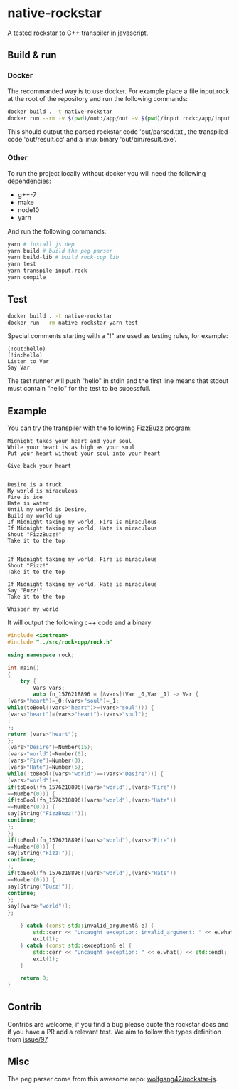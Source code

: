 # native-rockstar

A tested [rockstar](https://github.com/dylanbeattie/rockstar) to C++ transpiler in javascript.

## Build & run

### Docker

The recommanded way is to use docker.
For example place a file input.rock at the root of the repository and run the following commands:

```bash
docker build . -t native-rockstar
docker run --rm -v $(pwd)/out:/app/out -v $(pwd)/input.rock:/app/input.rock native-rockstar /bin/bash -c "yarn transpile input.rock && yarn compile"
```

This should output the parsed rockstar code 'out/parsed.txt', the transpiled code 'out/result.cc' and a linux binary 'out/bin/result.exe'.

### Other

To run the project locally without docker you will need the following dépendencies:

- g++-7
- make
- node10
- yarn

And run the following commands:

```bash
yarn # install js dep
yarn build # build the peg parser
yarn build-lib # build rock-cpp lib
yarn test
yarn transpile input.rock
yarn compile
```

## Test

```bash
docker build . -t native-rockstar
docker run --rm native-rockstar yarn test
```

Special comments starting with a "!" are used as testing rules,
for example:

```rock
(!out:hello)
(!in:hello)
Listen to Var
Say Var
```

The test runner will push "hello" in stdin and the first line means
that stdout must contain "hello" for the test to be sucessfull.

## Example

You can try the transpiler with the following FizzBuzz program:

```text
Midnight takes your heart and your soul
While your heart is as high as your soul
Put your heart without your soul into your heart

Give back your heart


Desire is a truck
My world is miraculous
Fire is ice
Hate is water
Until my world is Desire,
Build my world up
If Midnight taking my world, Fire is miraculous
If Midnight taking my world, Hate is miraculous
Shout "FizzBuzz!"
Take it to the top


If Midnight taking my world, Fire is miraculous
Shout "Fizz!"
Take it to the top

If Midnight taking my world, Hate is miraculous
Say "Buzz!"
Take it to the top

Whisper my world
```

It will output the following c++ code and a binary

```c++
#include <iostream>
#include "../src/rock-cpp/rock.h"

using namespace rock;

int main() 
{
    try {
        Vars vars;
        auto fn_1576218896 = [&vars](Var _0,Var _1) -> Var {
(vars>"heart")=_0;(vars>"soul")=_1;
while(toBool((vars>"heart")>=(vars>"soul"))) {
(vars>"heart")=(vars>"heart")-(vars>"soul");
;
};
return (vars>"heart");
};
(vars>"Desire")=Number(15);
(vars>"world")=Number(0);
(vars>"Fire")=Number(3);
(vars>"Hate")=Number(5);
while(!toBool((vars>"world")==(vars>"Desire"))) {
(vars>"world")++;
if(toBool(fn_1576218896((vars>"world"),(vars>"Fire"))
==Number(0))) {
if(toBool(fn_1576218896((vars>"world"),(vars>"Hate"))
==Number(0))) {
say(String("FizzBuzz!"));
continue;
};
};
if(toBool(fn_1576218896((vars>"world"),(vars>"Fire"))
==Number(0))) {
say(String("Fizz!"));
continue;
};
if(toBool(fn_1576218896((vars>"world"),(vars>"Hate"))
==Number(0))) {
say(String("Buzz!"));
continue;
};
say((vars>"world"));
};

    } catch (const std::invalid_argument& e) {
        std::cerr << "Uncaught exception: invalid_argument: " << e.what() << std::endl;
        exit(1);
    } catch (const std::exception& e) {
        std::cerr << "Uncaught exception: " << e.what() << std::endl;
        exit(1);
    }

    return 0;
}
```

## Contrib

Contribs are welcome, if you find a bug please quote the rockstar docs and if you have a PR add a relevant test. We aim to follow the types definition from [issue/97](https://github.com/dylanbeattie/rockstar/issues/97).

## Misc

The peg parser come from this awesome repo: [wolfgang42/rockstar-js](https://github.com/wolfgang42/rockstar-js).
